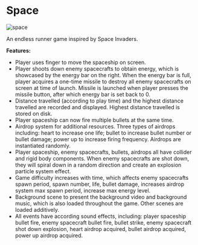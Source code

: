 # Space

![space](img/space.gif)

An endless runner game inspired by Space Invaders.

**Features:**

* Player uses finger to move the spaceship on screen.
* Player shoots down enemy spacecrafts to obtain energy, which is showcased by the energy bar on the right. When the energy bar is full, player acquires a one-time missile to destroy all enemy spacecrafts on screen at time of launch. Missile is launched when player presses the missile button, after which energy bar is set back to 0.
* Distance travelled (according to play time) and the highest distance travelled are recorded and displayed. Highest distance travelled is stored on disk.
* Player spaceship can now fire multiple bullets at the same time.
* Airdrop system for additional resources. Three types of airdrops including: heart to increase one life; bullet to increase bullet number or bullet damage; power up to increase firing frequency. Airdrops are instantiated randomly.
* Player spaceship, enemy spacecrafts, bullets, airdrops all have collider and rigid body components. When enemy spacecrafts are shot down, they will spiral down in a random direction and create an explosion particle system effect. 
* Game difficulty increases with time, which affects enemy spacecrafts spawn period, spawn number, life, bullet damage, increases airdrop system max spawn period, increase max energy level.
* Background scene to present the background video and background music, which is also loaded throughout the game. Other scenes are loaded additively.
* All events have according sound effects, including: player spaceship bullet fire, enemy spacecraft bullet fire, bullet strike, enemy spacecraft shot down explosion, heart airdrop acquired, bullet airdrop acquired, power up airdrop acquired.